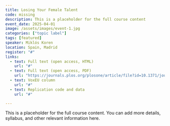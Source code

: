 ```yaml
---
title: Losing Your Female Talent
code: missing
description: This is a placeholder for the full course content
event_date: 2025-04-01
image: /assets/images/event-1.jpg
categories: ["topic label"]
tags: [featured]
speaker: Miklós Koren
location: Spain, Madrid
register: "#"
links:
  - text: Full text (open access, HTML)
    url: "#"
  - text: Full text (open access, PDF)
    url: "https://journals.plos.org/plosone/article/file?id=10.1371/journal.pone.0239113&type=printable"
  - text: VoxEU column
    url: "#"
  - text: Replication code and data
    url: "#"

---
```


This is a placeholder for the full course content. You can add more details, syllabus, and other relevant information here.
